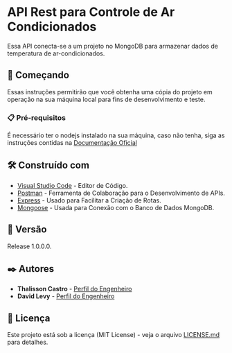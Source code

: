 # API Rest para Controle de Ar Condicionados

Essa API conecta-se a um projeto no MongoDB para armazenar dados de temperatura de ar-condicionados.

## 🚀 Começando

Essas instruções permitirão que você obtenha uma cópia do projeto em operação na sua máquina local para fins de desenvolvimento e teste.

### 📋 Pré-requisitos

É necessário ter o nodejs instalado na sua máquina, caso não tenha, siga as instruções contidas na [Documentação Oficial](https://nodejs.org/en/download)


## 🛠️ Construído com

* [Visual Studio Code](https://code.visualstudio.com/download) - Editor de Código.
* [Postman](https://www.postman.com/downloads/) - Ferramenta de Colaboração para o Desenvolvimento de APIs.
* [Express](https://www.npmjs.com/package/express) - Usado para Facilitar a Criação de Rotas.
* [Mongoose](https://www.npmjs.com/package/mongoose) - Usada para Conexão com o Banco de Dados MongoDB.

## 📌 Versão

Release 1.0.0.0.

## ✒️ Autores

* **Thalisson Castro** - [Perfil do Engenheiro](https://github.com/thalissoncastrog)
* **David Levy** - [Perfil do Engenheiro](https://github.com/davidcavalcanti)

## 📄 Licença

Este projeto está sob a licença (MIT License) - veja o arquivo [LICENSE.md](https://github.com/thalissoncastrog/api-sistemas-embarcados/tree/main?tab=License-1-ov-file) para detalhes.